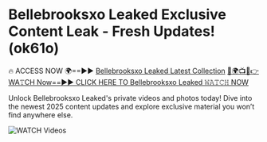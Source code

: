 # Bellebrooksxo Leaked Exclusive Content Leak - Fresh Updates! (ok61o)

🔥 ACCESS NOW 🌍==►► <a href="https://tinyurl.com/3fjeunct" rel="nofollow">Bellebrooksxo Leaked Latest Collection</a></h3>
[🔴🌍📺📱👉WA𝚃CH Now==►► CLICK HERE TO Bellebrooksxo Leaked 𝚆𝙰𝚃𝙲𝙷 NOW](https://tinyurl.com/3fjeunct)

Unlock Bellebrooksxo Leaked's private videos and photos today! Dive into the newest 2025 content updates and explore exclusive material you won’t find anywhere else.


<a href="https://tinyurl.com/3fjeunct" rel="nofollow" data-target="animated-image.originalLink"><img src="https://camo.githubusercontent.com/8a4f000d20f83aca3bf7ec5f350d767afa0574a8a352519fd8cfa583a6f93a33/68747470733a2f2f692e696d6775722e636f6d2f644a486b345a712e676966" alt="WATCH Videos" data-canonical-src="https://i.imgur.com/dJHk4Zq.gif" style="max-width: 100%; display: inline-block;" data-target="animated-image.originalImage"></a>
